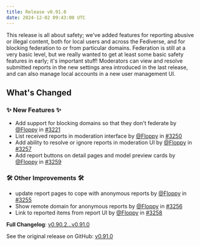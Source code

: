 ```yaml
---
title: Release v0.91.0
date: 2024-12-02 09:43:00 UTC
---
```

This release is all about safety; we've added features for reporting abusive or illegal content, both for local users and across the Fediverse, and for blocking federation to or from particular domains. Federation is still at a very basic level, but we really wanted to get at least some basic safety features in early; it's important stuff! Moderators can view and resolve submitted reports in the new settings area introduced in the last release, and can also manage local accounts in a new user management UI.

## What's Changed
### ✨ New Features ✨
* Add support for blocking domains so that they don't federate by [@Floppy](https://github.com/Floppy) in [#3221](https://github.com/manyfold3d/manyfold/pull/3221)
* List received reports in moderation interface by [@Floppy](https://github.com/Floppy) in [#3250](https://github.com/manyfold3d/manyfold/pull/3250)
* Add ability to resolve or ignore reports in moderation UI by [@Floppy](https://github.com/Floppy) in [#3257](https://github.com/manyfold3d/manyfold/pull/3257)
* Add report buttons on detail pages and model preview cards by [@Floppy](https://github.com/Floppy) in [#3259](https://github.com/manyfold3d/manyfold/pull/3259)
### 🛠️ Other Improvements 🛠️
* update report pages to cope with anonymous reports by [@Floppy](https://github.com/Floppy) in [#3255](https://github.com/manyfold3d/manyfold/pull/3255)
* Show remote domain for anonymous reports by [@Floppy](https://github.com/Floppy) in [#3256](https://github.com/manyfold3d/manyfold/pull/3256)
* Link to reported items from report UI by [@Floppy](https://github.com/Floppy) in [#3258](https://github.com/manyfold3d/manyfold/pull/3258)


**Full Changelog**: [v0.90.2...v0.91.0](https://github.com/manyfold3d/manyfold/compare/v0.90.2...v0.91.0)

See the original release on GitHub: [v0.91.0](https://github.com/manyfold3d/manyfold/releases/tag/v0.91.0)

